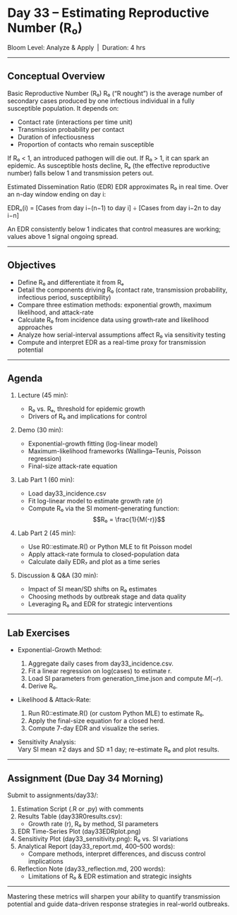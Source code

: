 # **Day 33 – Estimating Reproductive Number (R₀)**

Bloom Level: Analyze & Apply | Duration: 4 hrs  

---

## Conceptual Overview

Basic Reproductive Number (R₀)
R₀ (“R nought”) is the average number of secondary cases produced by one infectious individual in a fully susceptible population. It depends on:  
- Contact rate (interactions per time unit)  
- Transmission probability per contact  
- Duration of infectiousness  
- Proportion of contacts who remain susceptible  

If R₀ < 1, an introduced pathogen will die out. If R₀ > 1, it can spark an epidemic. As susceptible hosts decline, Rₑ (the effective reproductive number) falls below 1 and transmission peters out.  

Estimated Dissemination Ratio (EDR)
EDR approximates R₀ in real time. Over an n-day window ending on day i:  

EDRₙ(i) = 
  [Cases from day i−(n−1) to day i] 
  ÷ [Cases from day i−2n to day i−n]
 

An EDR consistently below 1 indicates that control measures are working; values above 1 signal ongoing spread.  

---

## Objectives

- Define R₀ and differentiate it from Rₑ  
- Detail the components driving R₀ (contact rate, transmission probability, infectious period, susceptibility)  
- Compare three estimation methods: exponential growth, maximum likelihood, and attack-rate  
- Calculate R₀ from incidence data using growth‐rate and likelihood approaches  
- Analyze how serial-interval assumptions affect R₀ via sensitivity testing  
- Compute and interpret EDR as a real-time proxy for transmission potential  

---

## Agenda

1. Lecture (45 min):  
   - R₀ vs. Rₑ, threshold for epidemic growth  
   - Drivers of R₀ and implications for control  

2. Demo (30 min):  
   - Exponential-growth fitting (log-linear model)  
   - Maximum-likelihood frameworks (Wallinga–Teunis, Poisson regression)  
   - Final-size attack-rate equation  

3. Lab Part 1 (60 min):  
   - Load day33_incidence.csv  
   - Fit log-linear model to estimate growth rate (r)  
   - Compute R₀ via the SI moment-generating function:  
     $$R₀ = \frac{1}{M(-r)}$$  

4. Lab Part 2 (45 min):  
   - Use R0::estimate.R() or Python MLE to fit Poisson model  
   - Apply attack-rate formula to closed-population data  
   - Calculate daily EDR₇ and plot as a time series  

5. Discussion & Q&A (30 min):  
   - Impact of SI mean/SD shifts on R₀ estimates  
   - Choosing methods by outbreak stage and data quality  
   - Leveraging R₀ and EDR for strategic interventions  

---

## Lab Exercises

- Exponential-Growth Method:  
  1. Aggregate daily cases from day33_incidence.csv.  
  2. Fit a linear regression on log(cases) to estimate r.  
  3. Load SI parameters from generation_time.json and compute $M(-r)$.  
  4. Derive R₀.  

- Likelihood & Attack-Rate:  
  1. Run R0::estimate.R() (or custom Python MLE) to estimate R₀.  
  2. Apply the final-size equation for a closed herd.  
  3. Compute 7-day EDR and visualize the series.  

- Sensitivity Analysis:  
  Vary SI mean ±2 days and SD ±1 day; re-estimate R₀ and plot results.  

---

## Assignment (Due Day 34 Morning)

Submit to assignments/day33/:  

1. Estimation Script (.R or .py) with comments  
2. Results Table (day33R0results.csv):  
   - Growth rate (r), R₀ by method, SI parameters  
3. EDR Time-Series Plot (day33EDRplot.png)  
4. Sensitivity Plot (day33_sensitivity.png): R₀ vs. SI variations  
5. Analytical Report (day33_report.md, 400–500 words):  
   - Compare methods, interpret differences, and discuss control implications  
6. Reflection Note (day33_reflection.md, 200 words):  
   - Limitations of R₀ & EDR estimation and strategic insights  

---

Mastering these metrics will sharpen your ability to quantify transmission potential and guide data-driven response strategies in real-world outbreaks.